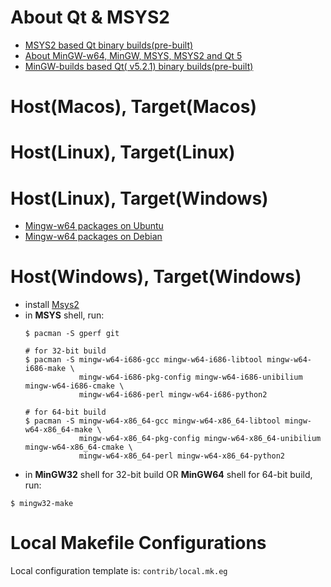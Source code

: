 [mingw_w64_packages_on_ubuntu_url]: https://launchpad.net/ubuntu/+source/mingw-w64
[mingw_w64_packages_on_debian_url]: https://packages.debian.org/sid/mingw-w64

# About Qt & MSYS2

- [MSYS2 based Qt binary builds(pre-built)](https://github.com/Alexpux/MINGW-packages)
- [About MinGW-w64, MinGW, MSYS, MSYS2 and Qt 5](http://wiki.qt.io/MinGW-64-bit)
- [MinGW-builds based Qt( v5.2.1) binary builds(pre-built)](https://sourceforge.net/projects/mingwbuilds/files/external-binary-packages/Qt-Builds/)


# Host(Macos), Target(Macos)
# Host(Linux), Target(Linux)
# Host(Linux), Target(Windows)

- [Mingw-w64 packages on Ubuntu][mingw_w64_packages_on_ubuntu_url]
- [Mingw-w64 packages on Debian][mingw_w64_packages_on_debian_url]

# Host(Windows), Target(Windows)
  - install [Msys2](http://www.msys2.org/)
  - in **MSYS** shell, run:
    ```
    $ pacman -S gperf git

    # for 32-bit build
    $ pacman -S mingw-w64-i686-gcc mingw-w64-i686-libtool mingw-w64-i686-make \
                mingw-w64-i686-pkg-config mingw-w64-i686-unibilium mingw-w64-i686-cmake \
                mingw-w64-i686-perl mingw-w64-i686-python2

    # for 64-bit build
    $ pacman -S mingw-w64-x86_64-gcc mingw-w64-x86_64-libtool mingw-w64-x86_64-make \
                mingw-w64-x86_64-pkg-config mingw-w64-x86_64-unibilium mingw-w64-x86_64-cmake \
                mingw-w64-x86_64-perl mingw-w64-x86_64-python2
    ```
  - in **MinGW32** shell for 32-bit build OR **MinGW64** shell for 64-bit build, run:
  ```
  $ mingw32-make
  ```

# Local Makefile Configurations
Local configuration template is: `contrib/local.mk.eg`
